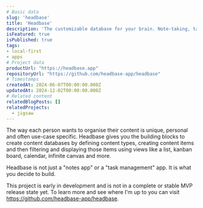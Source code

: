 ```yaml
---
# Basic data
slug: 'headbase'
title: 'Headbase'
description: 'The customizable database for your brain. Note-taking, task-management, personal knowledge bases and more.'
isFeatured: true
isPublished: true
tags:
- local-first
- apps
# Project data
productUrl: "https://headbase.app"
repositoryUrl: "https://github.com/headbase-app/headbase"
# Timestamps
createdAt: 2024-06-07T00:00:00.000Z
updatedAt: 2024-12-02T00:00:00.000Z
# Related content
relatedBlogPosts: []
relatedProjects:
  - jigsaw
---
```


The way each person wants to organise their content is unique, personal and often use-case specific. Headbase gives you the building blocks to create content databases by defining content types, creating content items and then filtering and displaying those items using views like a list, kanban board, calendar, infinite canvas and more.

Headbase is not just a "notes app" or a "task management" app. It is what you decide to build.    

This project is early in development and is not in a complete or stable MVP release state yet.
To learn more and see where I'm up to you can visit https://github.com/headbase-app/headbase.
